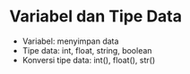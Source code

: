 # Variabel dan Tipe Data
- Variabel: menyimpan data
- Tipe data: int, float, string, boolean
- Konversi tipe data: int(), float(), str()
